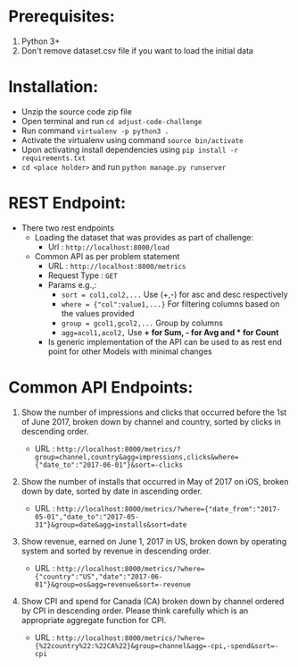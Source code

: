 Prerequisites:
===
1. Python 3+
2. Don't remove dataset.csv file if you want to load the initial data

Installation:
===
- Unzip the source code zip file
- Open terminal and run `cd adjust-code-challenge`
- Run command `virtualenv -p python3 .`
- Activate the virtualenv using command `source bin/activate`
- Upon activating install dependencies using `pip install -r requirements.txt`
- `cd <place holder>` and run `python manage.py runserver`

REST Endpoint:
==
- There two rest endpoints 
	- Loading the dataset that was provides as part of challenge:
		- Url : `http://localhost:8000/load`
	- Common API as per problem statement
		- URL : `http://localhost:8000/metrics`
		- Request Type : `GET`
		- Params e.g.,:
			- `sort = col1,col2,...` Use (+,-) for asc and desc respectively
			- `where = {"col":value1,...}` For filtering columns based on the values provided
			- `group = gcol1,gcol2,...` Group by columns
			- `agg=acol1,acol2,` Use **+ for Sum, - for Avg and * for Count**
		- Is generic implementation of the API can be used to as rest end point for other Models with minimal changes


Common API Endpoints:
===
1. Show the number of impressions and clicks that occurred before the 1st of June 2017, broken down by channel and country, sorted by clicks in descending order.
	- URL : `http://localhost:8000/metrics/?group=channel,country&agg=impressions,clicks&where={"date_to":"2017-06-01"}&sort=-clicks`

2. Show the number of installs that occurred in May of 2017 on iOS, broken down by date, sorted by date in ascending order.
    - URL : `http://localhost:8000/metrics/?where={"date_from":"2017-05-01","date_to":"2017-05-31"}&group=date&agg=installs&sort=date` 
  
3. Show revenue, earned on June 1, 2017 in US, broken down by operating system and sorted by revenue in descending order.
    - URL : `http://localhost:8000/metrics/?where={"country":"US","date":"2017-06-01"}&group=os&agg=revenue&sort=-revenue` 

4. Show CPI and spend for Canada (CA) broken down by channel ordered by CPI in descending order. Please think carefully which is an appropriate aggregate function for CPI.
   - URL : `http://localhost:8000/metrics/?where={%22country%22:%22CA%22}&group=channel&agg=-cpi,-spend&sort=-cpi`
